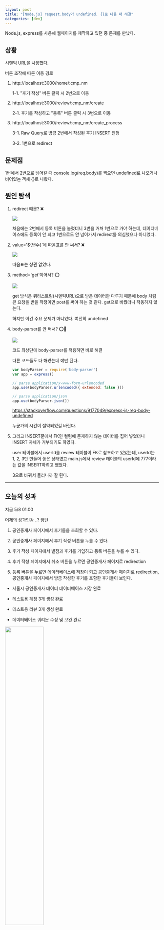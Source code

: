 ```yaml
---
layout: post
title: "[Node.js] request.body가 undefined, {}로 나올 때 해결"
categories: [dev]
---
```


Node.js, express를 사용해 웹페이지를 제작하고 있던 중 문제를 만났다.

## 상황

시멘틱 URL을 사용했다.

버튼 조작에 따른 이동 경로

1. http://localhost:3000/home/:cmp_nm

    1-1. "후기 작성" 버튼 클릭 시 2번으로 이동

2. http://localhost:3000/review/:cmp_nm/create

    2-1. 후기를 작성하고 "등록" 버튼 클릭 시 3번으로 이동

3. http://localhost:3000/review/:cmp_nm/create_process

    3-1. Raw Query로 방금 2번에서 작성된 후기 INSERT 진행

    3-2. 1번으로 redirect

## 문제점

1번에서 2번으로 넘어갈 때 console.log(req.body)를 찍으면 undefined로 나오거나 비어있는 객체 {}로 나왔다.

## 원인 탐색

1. redirect 때문? ❌

    <img src='../attachment/230508/Screenshot_redirect.png'>

    처음에는 2번에서 등록 버튼을 눌렀더니 3번을 거쳐 1번으로 가야 하는데, 데이터베이스에도 등록이 안 되고 1번으로도 안 넘어가서 redirect를 의심했으나 아니었다.

2. value='${변수}'에 따옴표를 안 써서? ❌

    <img src='../attachment/230508/Screenshot_method.png'>

    따옴표는 상관 없었다.

3. method='get'이어서? ⭕

    <img src='../attachment/230508/Screenshot_method.png'>

    get 방식은 쿼리스트링(시멘틱URL)으로 받은 데이터만 다루기 때문에 body 처럼 큰 요청을 받을 작정이면 post를 써야 하는 것 같다. get으로 바꿨더니 작동하지 않는다.

    하지만 이건 주요 문제가 아니었다. 여전히 undefined

4. body-parser를 안 써서? ⭕🤩

    <img src='../attachment/230508/Screenshot_bodyParser.png'>

    코드 최상단에 body-parser를 적용하면 바로 해결

    다른 코드들도 다 해봤는데 얘만 된다.

    ```js
    var bodyParser = require('body-parser')
    var app = express()

    // parse application/x-www-form-urlencoded
    app.use(bodyParser.urlencoded({ extended: false }))

    // parse application/json
    app.use(bodyParser.json())
    ```

    <https://stackoverflow.com/questions/9177049/express-js-req-body-undefined>

    누군가의 시간이 절약되었길 바란다.

5. 그리고 INSERT문에서 FK인 컬럼에 존재하지 않는 데이터를 집어 넣었더니 INSERT 자체가 거부되기도 하였다.

    user 테이블에서 userId를 review 테이블이 FK로 참조하고 있었는데, userId는 1, 2, 3만 만들어 놓은 상태였고 main.js에서 review 테이블의 userId에 777이라는 값을 INSERT하려고 했었다.

    3으로 바꿔서 돌리니까 잘 된다.

---

## 오늘의 성과

지금 5/8 01:00

어제의 성과인감 ..? 암턴

1. 공인중개사 페이지에서 후기들을 조회할 수 있다.

2. 공인중개사 페이지에서 후기 작성 버튼을 누를 수 있다.

3. 후기 작성 페이지에서 별점과 후기를 기입하고 등록 버튼을 누를 수 있다.

4. 후기 작성 페이지에서 취소 버튼을 누르면 공인중개사 페이지로 redirection

5. 등록 버튼을 누르면 데이터베이스에 저장이 되고 공인중개사 페이지로 redirection, 공인중개사 페이지에서 방금 작성한 후기를 포함한 후기들이 보인다.

- 서울시 공인중개사 데이터 데이터베이스 저장 완료

- 테스트용 계정 3개 생성 완료

- 테스트용 리뷰 3개 생성 완료

- 데이터베이스 쿼리문 수정 및 보완 완료

<img src='../attachment/230508/Screenshot_home.png' weidth='50%' height='50%'>

<img src='../attachment/230508/Screenshot_homepage.png' weidth='50%' height='50%'>

<img src='../attachment/230508/Screenshot_review.png' weidth='50%' height='50%'>

<img src='../attachment/230508/Screenshot_reviewtext.png' weidth='50%' height='50%'>

<img src='../attachment/230508/Screenshot_updatehome.png' weidth='50%' height='50%'>